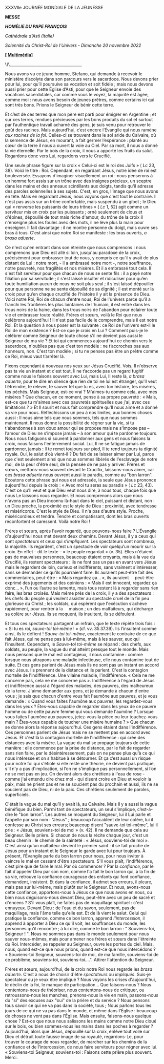 XXXVIIe JOURNÉE MONDIALE DE LA JEUNESSE

**MESSE**

***HOMÉLIE DU PAPE FRANÇOIS***

*Cathédrale d'Asti (Italie)*

*Solennité du Christ-Roi de l'Univers - Dimanche 20 novembre 2022*

**\[ [Multimédia](http://w2.vatican.va/content/francesco/fr/events/event.dir.html/content/vaticanevents/fr/2022/11/20/messa-cristo-redelluniverso.html)\]**

\\_\\_\\_\_\_\_\_\_\_\_\_\_\_\_\_\_\_\_\_\_\_\_\_\_\_\_\_\_\_\_\_\_\_\_\_\_\_\_\_

Nous avons vu ce jeune homme, Stefano, qui demande à recevoir le ministère d’acolyte dans son parcours vers le sacerdoce. Nous devons prier pour lui, pour qu’il poursuive sa vocation et soit fidèle ; mais nous devons aussi prier pour cette Église d’Asti, pour que le Seigneur envoie des vocations sacerdotales, car comme vous le voyez, la majorité est âgée, comme moi : nous avons besoin de jeunes prêtres, comme certains ici qui sont très bons. Prions le Seigneur de bénir cette terre.

Et c’est de ces terres que mon père est parti pour émigrer en Argentine ; et sur ces terres, rendues précieuses par les bons produits du sol et surtout par l’authentique travail acharné des gens, je suis venu pour retrouver le goût des racines. Mais aujourd’hui, c’est encore l’Évangile qui nous ramène *aux racines de la foi*. Celles-ci se trouvent dans le sol aride du Calvaire, où la semence de Jésus, en mourant, a fait germer l’espérance : planté au cœur de la terre il nous a ouvert la voie au Ciel. Par sa mort, il nous a donné la vie éternelle. Par le bois de la croix, il nous a apporté les fruits du salut. Regardons donc vers Lui, regardons vers le Crucifié.

Une seule phrase figure sur la croix « Celui-ci est le roi des Juifs » ( *Lc* 23, 38). Voici le titre : Roi. Cependant, en regardant Jésus, notre idée de roi est bouleversée. Essayons d'imaginer visuellement un roi : nous penserons à un homme fort assis sur un trône avec des insignes précieux, un sceptre dans les mains et des anneaux scintillants aux doigts, tandis qu'il adresse des paroles solennelles à ses sujets. C'est, en gros, l'image que nous avons en tête. Mais en regardant Jésus, nous voyons que c'est tout le contraire. Il n'est pas assis sur un trône confortable, mais suspendu à un gibet ; le Dieu qui « renverse les puissants de leurs trônes » ( *Lc* 1, 52) agit comme un serviteur mis en croix par les puissants ; orné seulement de clous et d'épines, dépouillé de tout mais riche d'amour, du trône de la croix il n'enseigne plus les foules avec des mots, il ne lève plus la main pour enseigner. Il fait davantage : il ne montre personne du doigt, mais ouvre ses bras à tous. C'est ainsi que notre Roi se manifeste : les bras ouverts, *a brasa aduerte*.

Ce n'est qu'en entrant dans son étreinte que nous comprenons : nous comprenons que Dieu est allé si loin, jusqu'au paradoxe de la croix, précisément pour embrasser tout de nous, y compris ce qu’il y avait de plus distant de Lui : notre mort, - Il a embrassé notre mort -, notre souffrance, notre pauvreté, nos fragilités et nos misères. Et il a embrassé tout cela. Il s'est fait serviteur pour que chacun de nous se sente fils : il a payé notre filiation par sa servitude ; il s'est laissé insulter et ridiculiser pour qu’en toute humiliation aucun de nous ne soit plus seul ; il s'est laissé dépouiller pour que personne ne se sente dépouillé de sa dignité ; il est monté sur la croix pour qu’en chaque crucifié de l'histoire il y ait la présence de Dieu. Voici notre Roi, Roi de chacun d’entre nous, Roi de l'univers parce qu'il a franchi les frontières les plus lointaines de l'humain, il est entré dans les trous noirs de la haine, dans les trous noirs de l'abandon pour éclairer toute vie et embrasser toute réalité. Frères et sœurs, voilà le Roi que nous célébrons aujourd’hui ! Il n'est pas facile de le comprendre, mais il est notre Roi. Et la question à nous poser est la suivante : ce Roi de l'univers est-il le Roi de mon existence ? Est-ce que je crois en Lui ? Comment puis-je le célébrer comme Seigneur de toute chose s'il ne devient pas aussi le Seigneur de ma vie ? Et toi qui commences aujourd'hui ce chemin vers le sacerdoce, n'oublies pas que c'est ton modèle : ne t’accroches pas aux honneurs, non. C'est ton modèle ; si tu ne penses pas être un prêtre comme ce Roi, mieux vaut t’arrêter là.

Fixons cependant à nouveau nos yeux sur Jésus Crucifié. Vois, Il n'observe pas ta vie un instant et c'est tout, Il ne t’accorde pas un regard fugitif comme nous le faisons souvent avec Lui, mais Lui, Il reste là, *a brasa aduerte*, pour te dire en silence que rien de toi ne lui est étranger, qu'Il veut t’étreindre, te relever, te sauver tel que tu es, avec ton histoire, tes misères, tes péchés. Mais Seigneur, est-ce vrai ? M'aimes-tu comme cela, avec mes misères ? Que chacun, en ce moment, pense à sa propre pauvreté : « Mais, est-ce que tu m'aimes avec ces pauvretés spirituelles que j'ai, avec ces limitations ? » Et Il sourit et nous fait comprendre qu'Il nous aime et a donné sa vie pour nous. Réfléchissons un peu à nos limites, aux bonnes choses aussi : Il nous aime tels que nous sommes, tels que nous sommes maintenant. Il nous donne la possibilité de régner sur la vie, si tu t'abandonnes à son doux amour qui se propose mais ne s'impose pas – l’amour de Dieu ne s’impose jamais – à son amour qui te pardonne toujours. Nous nous fatiguons si souvent à pardonner aux gens et nous faisons la croix, nous faisons l'enterrement social. Lui, Il ne se fatigue jamais de pardonner, jamais : Il te remet toujours sur pied, Il te rend toujours ta dignité royale. Oui, le salut d’où vient-il ? Du fait de se laisser aimer par Lui, parce que c'est seulement ainsi que nous sommes libérés de l'esclavage de notre moi, de la peur d'être seul, de la pensée de ne pas y arriver. Frères et sœurs, mettons-nous souvent devant le Crucifix, laissons-nous aimer, car ces *brasa aduerte* nous ouvrent aussi le paradis, comme au "bon larron". Ecoutons cette phrase qui nous est adressée, la seule que Jésus prononce aujourd'hui depuis la croix : « Avec moi tu seras au paradis » ( *Lc* 23, 43). C'est ce qu’Il veut et que Dieu veut nous dire, à nous tous, chaque fois que nous Le laissons nous regarder. Et nous comprenons alors que nous n'avons pas un Dieu inconnu là-haut dans le ciel, puissant et distant, non : un Dieu proche, la proximité est le style de Dieu : proximité, avec tendresse et miséricorde. C'est le style de Dieu. Il n'a pas d'autre style. Proche, miséricordieux et tendre. Tendre et compatissant, dont les bras ouverts réconfortent et caressent. Voilà notre Roi !

Frères et sœurs, après l'avoir regardé, que pouvons-nous faire ? L'Évangile d'aujourd'hui nous met devant deux chemins. Devant Jésus, il y a ceux qui sont *spectateurs* et ceux qui *s'impliquent*. Les spectateurs sont nombreux, la majorité. Ils regardent, c'est un spectacle de voir quelqu'un mourir sur la croix. En effet - dit le texte – « le peuple regardait » (v. 35). Elles n'étaient pas de mauvaises personnes, beaucoup étaient croyants, mais à la vue du Crucifié, ils restent spectateurs : ils ne font pas un pas en avant vers Jésus mais le regardent de loin, curieux et indifférents, sans vraiment s'intéresser, sans se demander ce qu'ils pourraient faire. Ils auraient peut-être fait des commentaires, peut-être : « Mais regardez ça... », ils auraient     peut-être exprimé des jugements et des opinions : « Mais il est innocent, regardez ça donc... », l’un ou l’autre se lamente, mais tous restent là à regarder sans rien faire, les bras croisés. Mais même près de la croix, il y a des spectateurs : les chefs du peuple qui veulent assister au spectacle cruel de la fin peu glorieuse du Christ ; les soldats, qui espèrent que l'exécution s’achève rapidement, pour rentrer à la     maison ; un des malfaiteurs, qui décharge sa colère sur Jésus. Ils se moquent, ils insultent, ils se défoulent.

Et tous ces spectateurs partagent un refrain, que le texte répète trois fois : « Si tu es roi, *sauve-toi toi-même* ! » (cf. vv. 35.37.39). Ils l'insultent comme ainsi, ils le défient ! *Sauve-toi toi-même*, exactement le contraire de ce que fait Jésus, qui ne pense pas à lui-même, mais à les sauver, eux qui l’insultent. Cependant, le *Sauve-toi toi-même* se répand : des chefs, aux soldats, au peuple, la vague du mal atteint presque tout le monde. Mais nous pensons que le mal est contagieux, il nous contamine : comme lorsque nous attrapons une maladie infectieuse, elle nous contamine tout de suite. Et ces gens parlent de Jésus mais ils ne sont pas un instant en accord avec Jésus. Ils prennent de la distance et ils parlent. C'est la contagion mortelle de l'indifférence. Une vilaine maladie, l'indifférence. « Cela ne me concerne pas, cela ne me concerne pas ». Indifférence à l'égard de Jésus et indifférence aussi à l'égard des malades, des pauvres, des malheureux de la terre. J'aime demander aux gens, et je demande à chacun d'entre vous ; je sais que chacun d'entre vous fait l'aumône aux pauvres, et je vous demande : « Quand vous faites l'aumône aux pauvres, les regardez-vous dans les yeux ? Êtes-vous capable de regarder dans les yeux de ce pauvre homme ou de cette pauvre femme qui vous demande l'aumône ? Lorsque vous faites l'aumône aux pauvres, jetez-vous la pièce ou leur touchez-vous main ? Êtes-vous capable de toucher une misère humaine ? » Que chacun se donne alors la réponse aujourd'hui. Ces gens étaient dans l'indifférence. Ces personnes parlent de Jésus mais ne se mettent pas en accord avec Jésus. Et c'est là la contagion mortelle de l'indifférence : qui crée des distances avec la misère. La vague du mal se propage toujours de cette manière : elle commence par la prise de distance, par le fait de regarder sans rien faire, par le désintéressement, puis on ne pense plus qu'à ce qui nous intéresse et on s'habitue à se détourner. Et ça c’est aussi un risque pour notre foi qui s'étiole si elle reste une théorie, ne devient pas pratique, s'il n'y a pas d'implication, si l’on ne s’implique pas personnellement, si l’on ne se met pas en jeu. On devient alors des chrétiens à l'eau de rose - comme j'ai entendu dire chez moi - qui disent croire en Dieu et vouloir la paix, mais ne prient pas et ne se soucient pas du prochain et aussi, ils ne se soucient pas de Dieu, ni de la paix. Ces chrétiens seulement de paroles, superficiels.

C'était la vague du mal qu’il y avait là, au Calvaire. Mais il y a aussi la vague bénéfique du bien. Parmi tant de spectateurs, un seul s'implique, c’est-à-dire le "bon larron". Les autres se moquent du Seigneur, lui il Lui parle et l’appelle par son nom : "Jésus" ; beaucoup l’accablent de leur colère, lui il confesse au Christ ses erreurs; beaucoup disent "sauve-toi toi-même", lui il prie : « Jésus, souviens-toi de moi » (v. 42). Il ne demande que cela au Seigneur. Belle prière. Si chacun de nous la récite chaque jour, c'est un beau chemin : le chemin de la sainteté : « Jésus, souviens-toi de moi ». C'est ainsi qu'un malfaiteur devient le premier saint : il se fait proche de Jésus pour un instant et le Seigneur le garde avec lui pour toujours. À présent, l'Évangile parle du bon larron pour nous, pour nous inviter à vaincre le mal en cessant d'être spectateurs. S'il vous plaît, l'indifférence, c’est pire que de faire le mal. Par où commencer ? Par la *confiance*, par le fait d'appeler Dieu par son nom, comme l'a fait le bon larron qui, à la fin de sa vie, retrouve la confiance courageuse des enfants qui font confiance, demandent, insistent. Et dans la confiance, il admet ses erreurs, il pleure, mais pas sur lui-même, mais plutôt sur le Seigneur. Et nous, avons-nous cette confiance, apportons-nous à Jésus ce que nous avons en nous, ou bien nous déguisons-nous devant Dieu, peut-être avec un peu de sacré et d'encens ? S'il vous plaît, ne faites pas de maquillage spirituel : c'est ennuyeux. Devant Dieu : de l'eau et du savon, seulement, pas de maquillage, mais l'âme telle qu'elle est. Et de là vient le salut. Celui qui pratique la confiance, comme ce bon larron, apprend *l'intercession*, il apprend à apporter à Dieu ce qu'il voit, les souffrances du monde, les personnes qu'il rencontre ; à lui dire, comme le bon larron : " Souviens-toi, Seigneur ! ". Nous ne sommes pas dans le monde seulement pour nous sauver nous-mêmes, mais pour amener nos frères et sœurs dans l'étreinte du Roi. Intercéder, se rappeler au Seigneur, ouvre les portes du ciel. Mais, nous, quand est-ce que nous prions, quand est-ce que nous intercédons ? « Souviens-toi Seigneur, souviens-toi de moi, de ma famille, souviens-toi de ce problème, souviens-toi, souviens-toi....". Attirer l'attention du Seigneur.

Frères et sœurs, aujourd'hui, de la croix notre Roi nous regarde les *brasa aduerte*. C'est à nous de choisir d'être *spectateurs* ou *impliqués*. Suis-je spectateur ou je veux être impliqué ? Nous voyons les crises d'aujourd'hui, le déclin de la foi, le manque de participation... Que faisons-nous ? Nous contentons-nous de théoriser, nous contentons-nous de critiquer, ou retroussons-nous les manches, prenons-nous la vie en main, passons-nous du "si" des excuses aux "oui" de la prière et du service ? Nous pensons tous savoir ce qui ne va pas dans la société, tous ; Nous parlons tous les jours de ce qui ne va pas dans le monde, et même dans l'Église : beaucoup de choses ne vont pas dans l'Église. Mais ensuite, faisons-nous quelque chose ? Est-ce que nous nous salissons les mains comme notre Dieu cloué sur le bois, ou bien sommes-nous les mains dans les poches à regarder ? Aujourd'hui, alors que Jésus, dépouillé sur la croix, enlève tout voile sur Dieu et détruit toute fausse image de sa royauté, regardons-Le, pour trouver le courage de nous regarder, de marcher sur les chemins de la confiance et de l'intercession, de nous faire serviteurs pour régner avec lui. « Souviens-toi Seigneur, souviens-toi : Faisons cette prière plus souvent. Merci.